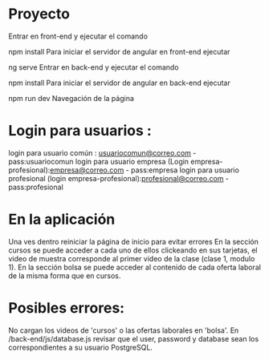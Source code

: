 # Proyecto

Entrar en front-end y ejecutar el comando

npm install
Para iniciar el servidor de angular en front-end ejecutar

ng serve
Entrar en back-end y ejecutar el comando

npm install
Para iniciar el servidor de angular en back-end ejecutar

npm run dev
Navegación de la página

# Login para usuarios : 
login para usuario común : usuariocomun@correo.com - pass:usuariocomun
login para usuario empresa (Login empresa-profesional):empresa@correo.com - pass:empresa
login para usuario profesional (login empresa-profesional):profesional@correo.com - pass:profesional

# En la aplicación
Una ves dentro reiniciar la página de inicio para evitar errores
En la sección cursos se puede acceder a cada uno de ellos clickeando en sus tarjetas, el video de muestra corresponde al primer video de la clase (clase 1, modulo 1).
En la sección bolsa se puede acceder al contenido de cada oferta laboral de la misma forma que en cursos.

# Posibles errores:
No cargan los videos de 'cursos' o las ofertas laborales en 'bolsa'.
En /back-end/js/database.js revisar que el user, password y database sean los correspondientes a su usuario PostgreSQL.
